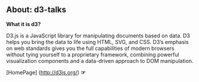 ## About: d3-talks
**What it is d3?**

D3.js is a JavaScript library for manipulating documents based on data. D3 helps you bring the data to life using HTML, SVG, and CSS. D3’s emphasis on web standards gives you the full capabilities of modern browsers without tying yourself to a proprietary framework, combining powerful visualization components and a data-driven approach to DOM manipulation.

[HomePage] (http://d3js.org/) **☞**
